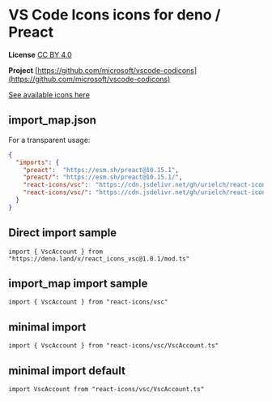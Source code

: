 # VS Code Icons icons for deno / Preact

**License** [CC BY 4.0](https://creativecommons.org/licenses/by/4.0/)

**Project** [https://github.com/microsoft/vscode-codicons](https://github.com/microsoft/vscode-codicons)

[See available icons here](https://react-icons.github.io/react-icons/icons?name=vsc)

## import_map.json

For a transparent usage:

```json
{
  "imports": {
    "preact":  "https://esm.sh/preact@10.15.1",
    "preact/": "https://esm.sh/preact@10.15.1/",
    "react-icons/vsc":  "https://cdn.jsdelivr.net/gh/urielch/react-icons-vsc@1.0.1/mod.ts",
    "react-icons/vsc/": "https://cdn.jsdelivr.net/gh/urielch/react-icons-vsc/ico/",
  }
}
```

## Direct import sample

`import { VscAccount } from "https://deno.land/x/react_icons_vsc@1.0.1/mod.ts"`

## import_map import sample

`import { VscAccount } from "react-icons/vsc"`

## minimal import

`import { VscAccount } from "react-icons/vsc/VscAccount.ts"`

## minimal import default

`import VscAccount from "react-icons/vsc/VscAccount.ts"`

